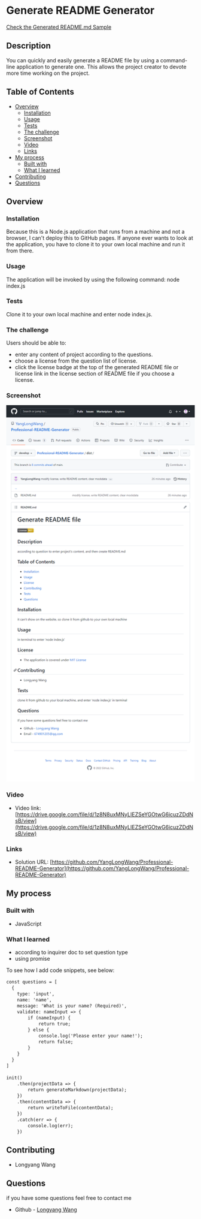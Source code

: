 # Generate README Generator 
<a href="dist/README.md" target="_blank">Check the Generated README.md Sample</a>

## Description 

You can quickly and easily generate a README file by using a command-line application to generate one. This allows the project creator to devote more time working on the project.

## Table of Contents 

- [Overview](#overview)
  - [Installation](#installation)
  - [Usage](#usage)
  - [Tests](#tests)
  - [The challenge](#the-challenge)
  - [Screenshot](#screenshot)
  - [Video](#video)
  - [Links](#links)
- [My process](#my-process)
  - [Built with](#built-with)
  - [What I learned](#what-i-learned)
- [Contributing](#contributing)
- [Questions](#questions)

## Overview
### Installation 

Because this is a Node.js application that runs from a machine and not a browser, I can't deploy this to GitHub pages. If anyone ever wants to look at the application, you have to clone it to your own local machine and run it from there.

### Usage 

The application will be invoked by using the following command: node index.js

### Tests 

Clone it to your own local machine and enter node index.js.

### The challenge

Users should be able to:

- enter any content of project according to the questions.
- choose a license from the question list of license.
- click the license badge at the top of the generated README file or license link in the license section of README file if you choose a license.

### Screenshot

![](./assets/images/Professional-README-Generator.png)

### Video

- Video link: [https://drive.google.com/file/d/1z8N8uxMNyLIEZSeYGOtwG6icuzZDdNsB/view](https://drive.google.com/file/d/1z8N8uxMNyLIEZSeYGOtwG6icuzZDdNsB/view)

### Links

- Solution URL: [https://github.com/YangLongWang/Professional-README-Generator](https://github.com/YangLongWang/Professional-README-Generator)

## My process

### Built with

- JavaScript


### What I learned

- according to inquirer doc to set question type
- using promise 


To see how I add code snippets, see below:

```JS
const questions = [
  {
    type: 'input',
    name: 'name',
    message: 'What is your name? (Required)',
    validate: nameInput => {
        if (nameInput) {
            return true;
        } else {
            console.log('Please enter your name!');
            return false;
        }
    }
  }
]

init()
    .then(projectData => {
        return generateMarkdown(projectData);
    })
    .then(contentData => {
        return writeToFile(contentData);
    })
    .catch(err => {
        console.log(err);
    })
```

## Contributing 
- Longyang Wang

## Questions
if you have some questions feel free to contact me
- Github - [Longyang Wang](https://github.com/YangLongWang)
